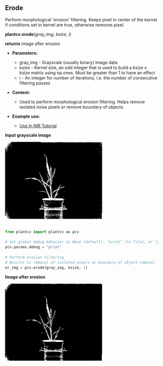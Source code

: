 ## Erode

Perform morphological 'erosion' filtering. Keeps pixel in center of the kernel if 
conditions set in kernel are true, otherwise removes pixel.

**plantcv.erode**(*gray_img, ksize, i*)

**returns** image after erosion

- **Parameters:**
    - gray_img - Grayscale (usually binary) image data
    - ksize - Kernel size, an odd integer that is used to build a ksize x ksize matrix using np.ones. Must be greater than 1 to have an effect
    - i - An integer for number of iterations, i.e. the number of consecutive filtering passes
   
- **Context:**
    - Used to perform morphological erosion filtering. Helps remove isolated noise pixels or remove boundary of objects.
- **Example use:**
    - [Use In NIR Tutorial](nir_tutorial.md)
    
**Input grayscale image**

![Screenshot](img/documentation_images/erode/grayscale_image.jpg)

```python

from plantcv import plantcv as pcv

# Set global debug behavior to None (default), "print" (to file), or "plot" (Jupyter Notebooks or X11)
pcv.params.debug = "print"

# Perform erosion filtering
# Results in removal of isolated pixels or boundary of object removal
er_img = pcv.erode(gray_img, ksize, 1)
```

**Image after erosion**

![Screenshot](img/documentation_images/erode/erosion.jpg)
